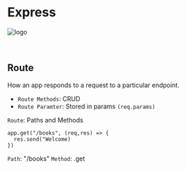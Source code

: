 # Express
![logo](https://assenfuego.com/dist/dev/express.svg)

<br>

## Route
How an app responds to a request to a particular endpoint.

* `Route Methods`: CRUD
* `Route Paramter`: Stored in params `(req.params)`

`Route`: Paths and Methods
```
app.get("/books", (req,res) => {
  res.send("Welcome)
})
```
`Path`: "/books"
`Method`: .get

